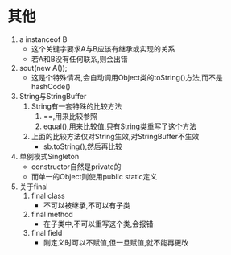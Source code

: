 # 其他
1. a instanceof B
    - 这个关键字要求A与B应该有继承或实现的关系
    - 若A和B没有任何联系,则会出错
2. sout(new A());
    - 这是个特殊情况,会自动调用Object类的toString()方法,而不是hashCode()
3. String与StringBuffer
    1. String有一套特殊的比较方法
        1. ==,用来比较参照
        2. equal(),用来比较值,只有String类重写了这个方法
    2. 上面的比较方法仅对String生效,对StringBuffer不生效
        - sb.toString(),然后再比较
4. 单例模式Singleton
    - constructor自然是private的
    - 而单一的Object则使用public static定义
5. 关于final
    1. final class
        - 不可以被继承,不可以有子类
    2. final method
        - 在子类中,不可以重写这个类,会报错
    3. final field
        - 刚定义时可以不赋值,但一旦赋值,就不能再更改

